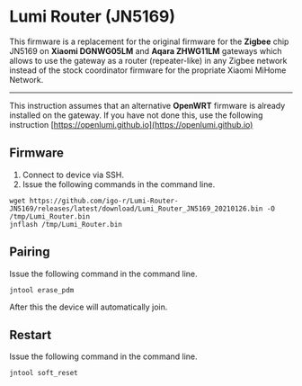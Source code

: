 # Lumi Router (JN5169)

This firmware is a replacement for the original firmware for the __Zigbee__ chip JN5169 on __Xiaomi DGNWG05LM__ and __Aqara ZHWG11LM__ gateways which allows to use the gateway as a router (repeater-like) in any Zigbee network instead of the stock coordinator firmware for the propriate Xiaomi MiHome Network.

---

This instruction assumes that an alternative __OpenWRT__ firmware is already installed on the gateway. If you have not done this, use the following instruction [https://openlumi.github.io](https://openlumi.github.io)

## Firmware

1. Connect to device via SSH.
2. Issue the following commands in the command line.

```shell
wget https://github.com/igo-r/Lumi-Router-JN5169/releases/latest/download/Lumi_Router_JN5169_20210126.bin -O /tmp/Lumi_Router.bin 
jnflash /tmp/Lumi_Router.bin
```

## Pairing

Issue the following command in the command line.

```shell
jntool erase_pdm
```

After this the device will automatically join.

## Restart

Issue the following command in the command line.

```shell
jntool soft_reset
```
